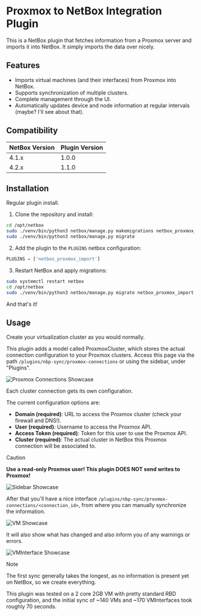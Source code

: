 # Proxmox to NetBox Integration Plugin

This is a NetBox plugin that fetches information from a Proxmox server and imports it into NetBox. It simply imports the data over nicely.

## Features

- Imports virtual machines (and their interfaces) from Proxmox into NetBox.
- Supports synchronization of multiple clusters.
- Complete management through the UI.
- Automatically updates device and node information at regular intervals (maybe? I'll see about that).

## Compatibility

| NetBox Version  | Plugin Version  |
|-----------------|-----------------|
| 4.1.x           | 1.0.0           |
| 4.2.x           | 1.1.0           |

## Installation

Regular plugin install.

1. Clone the repository and install:

```bash
cd /opt/netbox
sudo ./venv/bin/python3 netbox/manage.py makemigrations netbox_proxmox_import
sudo ./venv/bin/python3 netbox/manage.py migrate
```

2. Add the plugin to the `PLUGINS` netbox configuration:

```python
PLUGINS = ['netbox_proxmox_import']
```

3. Restart NetBox and apply migrations:

```bash
sudo systemctl restart netbox
cd /opt/netbox
sudo ./venv/bin/python3 netbox/manage.py migrate netbox_proxmox_import
```

And that's it!

## Usage

Create your virtualization cluster as you would normally.

This plugin adds a model called ProxmoxCluster, which stores the actual connection configuration to your Proxmox clusters. Access this page via the path `/plugins/nbp-sync/proxmox-connections` or using the sidebar, under "Plugins".

![Proxmox Connections Showcase](images/creation.png "Proxmox Connections Screen")

Each cluster connection gets its own configuration.

The current configuration options are:
- **Domain (required)**: URL to access the Proxmox cluster (check your firewall and DNS!).
- **User (required)**: Username to access the Proxmox API.
- **Access Token (required)**: Token for this user to use the Proxmox API.
- **Cluster (required)**: The actual cluster in NetBox this Proxmox connection will be associated to.

> [!caution]
> **Use a read-only Proxmox user! This plugin DOES NOT send writes to Proxmox!**

![Sidebar Showcase](images/sidebar.png "Sidebar")

After that you'll have a nice interface `/plugins/nbp-sync/proxmox-connections/<connection_id>`, from where you can manually synchronize the information.

![VM Showcase](images/vm_sync.png "VMs")

It will also show what has changed and also inform you of any warnings or errors.

![VMInterface Showcase](images/vmi_sync.png "VMInterfaces")

> [!note]
> The first sync generally takes the longest, as no information is present yet on NetBox, so we create everything.
>
> This plugin was tested on a 2 core 2GB VM with pretty standard RBD configuration, and the initial sync of ~140 VMs and ~170 VMInterfaces took roughly 70 seconds.
